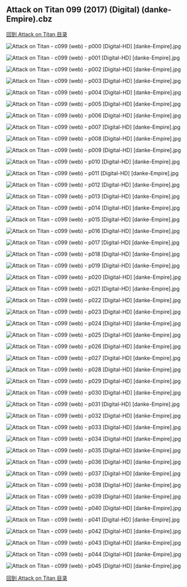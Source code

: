 ## Attack on Titan 099 (2017) (Digital) (danke-Empire).cbz


[回到 Attack on Titan 目录](https://github.com/alicewish/markdown/blob/master/series/Attack-on-Titan.md)


![Attack on Titan - c099 (web) - p000 [Digital-HD] [danke-Empire].jpg](https://wx1.sinaimg.cn/large/6a9fdecagy1flt7u3om9ij21j82cw4qp.jpg)

![Attack on Titan - c099 (web) - p001 [Digital-HD] [danke-Empire].jpg](https://wx1.sinaimg.cn/large/6a9fdecagy1flt7u9t7woj21kl2cwu0y.jpg)

![Attack on Titan - c099 (web) - p002 [Digital-HD] [danke-Empire].jpg](https://wx1.sinaimg.cn/large/6a9fdecagy1flt7ugxjhwj21kl2cwu0y.jpg)

![Attack on Titan - c099 (web) - p003 [Digital-HD] [danke-Empire].jpg](https://wx1.sinaimg.cn/large/6a9fdecagy1flt7uqsg7oj21kl2cwqv6.jpg)

![Attack on Titan - c099 (web) - p004 [Digital-HD] [danke-Empire].jpg](https://wx1.sinaimg.cn/large/6a9fdecagy1flt7uwvkgpj21kl2cwe82.jpg)

![Attack on Titan - c099 (web) - p005 [Digital-HD] [danke-Empire].jpg](https://wx1.sinaimg.cn/large/6a9fdecagy1flt7v3ry7nj21kl2cwqv6.jpg)

![Attack on Titan - c099 (web) - p006 [Digital-HD] [danke-Empire].jpg](https://wx1.sinaimg.cn/large/6a9fdecagy1flt7vae7hnj21kl2cwu0y.jpg)

![Attack on Titan - c099 (web) - p007 [Digital-HD] [danke-Empire].jpg](https://wx1.sinaimg.cn/large/6a9fdecagy1flt7vh4w0ij21kl2cwqv6.jpg)

![Attack on Titan - c099 (web) - p008 [Digital-HD] [danke-Empire].jpg](https://wx1.sinaimg.cn/large/6a9fdecagy1flt7vn7l61j21kl2cwqv6.jpg)

![Attack on Titan - c099 (web) - p009 [Digital-HD] [danke-Empire].jpg](https://wx1.sinaimg.cn/large/6a9fdecagy1flt7vt3fu1j21kl2cwkjm.jpg)

![Attack on Titan - c099 (web) - p010 [Digital-HD] [danke-Empire].jpg](https://wx1.sinaimg.cn/large/6a9fdecagy1flt7vyrw15j21kl2cw1ky.jpg)

![Attack on Titan - c099 (web) - p011 [Digital-HD] [danke-Empire].jpg](https://wx1.sinaimg.cn/large/6a9fdecagy1flt7w3srckj21kl2cw1ky.jpg)

![Attack on Titan - c099 (web) - p012 [Digital-HD] [danke-Empire].jpg](https://wx1.sinaimg.cn/large/6a9fdecagy1flt7waew10j21kl2cwqv6.jpg)

![Attack on Titan - c099 (web) - p013 [Digital-HD] [danke-Empire].jpg](https://wx1.sinaimg.cn/large/6a9fdecagy1flt7wmz5k9j21kl2cwx6q.jpg)

![Attack on Titan - c099 (web) - p014 [Digital-HD] [danke-Empire].jpg](https://wx1.sinaimg.cn/large/6a9fdecagy1flt7wtolhxj21kl2cwu0y.jpg)

![Attack on Titan - c099 (web) - p015 [Digital-HD] [danke-Empire].jpg](https://wx1.sinaimg.cn/large/6a9fdecagy1flt7x6ippsj21kl2cwnpe.jpg)

![Attack on Titan - c099 (web) - p016 [Digital-HD] [danke-Empire].jpg](https://wx1.sinaimg.cn/large/6a9fdecagy1flt7xck1drj21kl2cwx6q.jpg)

![Attack on Titan - c099 (web) - p017 [Digital-HD] [danke-Empire].jpg](https://wx1.sinaimg.cn/large/6a9fdecagy1flt7xicvuuj21kl2cwe82.jpg)

![Attack on Titan - c099 (web) - p018 [Digital-HD] [danke-Empire].jpg](https://wx1.sinaimg.cn/large/6a9fdecagy1flt7xo8rlzj21kl2cwhdu.jpg)

![Attack on Titan - c099 (web) - p019 [Digital-HD] [danke-Empire].jpg](https://wx1.sinaimg.cn/large/6a9fdecagy1flt7xue8hlj21kl2cwx6q.jpg)

![Attack on Titan - c099 (web) - p020 [Digital-HD] [danke-Empire].jpg](https://wx1.sinaimg.cn/large/6a9fdecagy1flt7xztn0mj21kl2cw1ky.jpg)

![Attack on Titan - c099 (web) - p021 [Digital-HD] [danke-Empire].jpg](https://wx1.sinaimg.cn/large/6a9fdecagy1flt7yaz950j21kl2cwkjm.jpg)

![Attack on Titan - c099 (web) - p022 [Digital-HD] [danke-Empire].jpg](https://wx1.sinaimg.cn/large/6a9fdecagy1flt7yg08t2j21kl2cwu0x.jpg)

![Attack on Titan - c099 (web) - p023 [Digital-HD] [danke-Empire].jpg](https://wx1.sinaimg.cn/large/6a9fdecagy1flt7yngnk5j21kl2cwqv5.jpg)

![Attack on Titan - c099 (web) - p024 [Digital-HD] [danke-Empire].jpg](https://wx1.sinaimg.cn/large/6a9fdecagy1flt7ywnwnpj21kl2cwnpe.jpg)

![Attack on Titan - c099 (web) - p025 [Digital-HD] [danke-Empire].jpg](https://wx1.sinaimg.cn/large/6a9fdecagy1flt7z7uin4j21kl2cw7wi.jpg)

![Attack on Titan - c099 (web) - p026 [Digital-HD] [danke-Empire].jpg](https://wx1.sinaimg.cn/large/6a9fdecagy1flt7zkpu71j21kl2cwqv5.jpg)

![Attack on Titan - c099 (web) - p027 [Digital-HD] [danke-Empire].jpg](https://wx1.sinaimg.cn/large/6a9fdecagy1flt7zr4kxwj21kl2cwb2a.jpg)

![Attack on Titan - c099 (web) - p028 [Digital-HD] [danke-Empire].jpg](https://wx1.sinaimg.cn/large/6a9fdecagy1flt7zyg0ykj21kl2cw7wj.jpg)

![Attack on Titan - c099 (web) - p029 [Digital-HD] [danke-Empire].jpg](https://wx1.sinaimg.cn/large/6a9fdecagy1flt805fo9ij21kl2cwhdu.jpg)

![Attack on Titan - c099 (web) - p030 [Digital-HD] [danke-Empire].jpg](https://wx1.sinaimg.cn/large/6a9fdecagy1flt80f9a0ij21kl2cwkjm.jpg)

![Attack on Titan - c099 (web) - p031 [Digital-HD] [danke-Empire].jpg](https://wx1.sinaimg.cn/large/6a9fdecagy1flt80laxm9j21kl2cw7wi.jpg)

![Attack on Titan - c099 (web) - p032 [Digital-HD] [danke-Empire].jpg](https://wx1.sinaimg.cn/large/6a9fdecagy1flt80qypruj21kl2cwhdu.jpg)

![Attack on Titan - c099 (web) - p033 [Digital-HD] [danke-Empire].jpg](https://wx1.sinaimg.cn/large/6a9fdecagy1flt80wmylzj21kl2cwnpe.jpg)

![Attack on Titan - c099 (web) - p034 [Digital-HD] [danke-Empire].jpg](https://wx1.sinaimg.cn/large/6a9fdecagy1flt812qx7uj21kl2cwkjm.jpg)

![Attack on Titan - c099 (web) - p035 [Digital-HD] [danke-Empire].jpg](https://wx1.sinaimg.cn/large/6a9fdecagy1flt818p8o8j21kl2cw1ky.jpg)

![Attack on Titan - c099 (web) - p036 [Digital-HD] [danke-Empire].jpg](https://wx1.sinaimg.cn/large/6a9fdecagy1flt81e61jjj21kl2cwx6p.jpg)

![Attack on Titan - c099 (web) - p037 [Digital-HD] [danke-Empire].jpg](https://wx1.sinaimg.cn/large/6a9fdecagy1flt81jq5h7j21kl2cwu0x.jpg)

![Attack on Titan - c099 (web) - p038 [Digital-HD] [danke-Empire].jpg](https://wx1.sinaimg.cn/large/6a9fdecagy1flt81ofv6zj21kl2cwnpd.jpg)

![Attack on Titan - c099 (web) - p039 [Digital-HD] [danke-Empire].jpg](https://wx1.sinaimg.cn/large/6a9fdecagy1flt81tnp1cj21kl2cwx6p.jpg)

![Attack on Titan - c099 (web) - p040 [Digital-HD] [danke-Empire].jpg](https://wx1.sinaimg.cn/large/6a9fdecagy1flt81z9etzj21kl2cwhdu.jpg)

![Attack on Titan - c099 (web) - p041 [Digital-HD] [danke-Empire].jpg](https://wx1.sinaimg.cn/large/6a9fdecagy1flt825x2uoj21kl2cwkjm.jpg)

![Attack on Titan - c099 (web) - p042 [Digital-HD] [danke-Empire].jpg](https://wx1.sinaimg.cn/large/6a9fdecagy1flt82bq1v3j21kl2cwx6p.jpg)

![Attack on Titan - c099 (web) - p043 [Digital-HD] [danke-Empire].jpg](https://wx1.sinaimg.cn/large/6a9fdecagy1flt82hjsq9j21kl2cw4qq.jpg)

![Attack on Titan - c099 (web) - p044 [Digital-HD] [danke-Empire].jpg](https://wx1.sinaimg.cn/large/6a9fdecagy1flt82mepj5j21kl2cwkjl.jpg)

![Attack on Titan - c099 (web) - p045 [Digital-HD] [danke-Empire].jpg](https://wx1.sinaimg.cn/large/6a9fdecagy1flt82yrf45j21kl2cwu0y.jpg)

[回到 Attack on Titan 目录](https://github.com/alicewish/markdown/blob/master/series/Attack-on-Titan.md)

